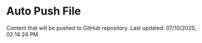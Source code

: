 # Auto Push File

Content that will be pushed to GitHub repository.
Last updated: 07/10/2025, 02:14:24 PM